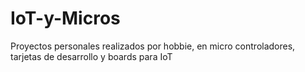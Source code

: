 # IoT-y-Micros
Proyectos personales realizados por hobbie, en micro controladores, tarjetas de desarrollo y boards para IoT
